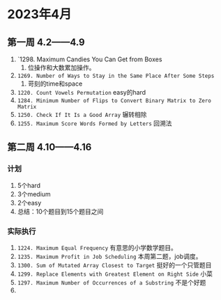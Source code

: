 # 2023年4月

## 第一周 4.2——4.9

1. `1298. Maximum Candies You Can Get from Boxes
    1. 位操作和大数累加操作。
2. `1269. Number of Ways to Stay in the Same Place After Some Steps`
    1. 苛刻的time和space
3. `1220. Count Vowels Permutation` easy的hard
4. `1284. Minimum Number of Flips to Convert Binary Matrix to Zero Matrix`
5. `1250. Check If It Is a Good Array` 辗转相除
6. `1255. Maximum Score Words Formed by Letters` 回溯法

## 第二周 4.10——4.16
### 计划
1. 5个hard
2. 3个medium
3. 2个easy
4. 总结：10个题目到15个题目之间

### 实际执行
1. `1224. Maximum Equal Frequency` 有意思的小学数学题目。
2. `1235. Maximum Profit in Job Scheduling` 本周第二题，job调度。
3. `1300. Sum of Mutated Array Closest to Target` 挺好的一个只管题目
4. `1299. Replace Elements with Greatest Element on Right Side` 小菜
5. `1297. Maximum Number of Occurrences of a Substring` 不是个好题
6. 
